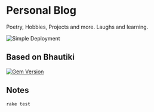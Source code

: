 # Personal Blog

Poetry, Hobbies, Projects and more.  Laughs and learning.

![Simple Deployment](https://github.com/pawanmsr/pawanmsr.github.io/actions/workflows/jekyll.yml/badge.svg)  

## Based on Bhautiki

[![Gem Version](https://badge.fury.io/rb/jekyll-bhautiki.svg)](https://badge.fury.io/rb/jekyll-bhautiki)

## Notes

`rake test`
